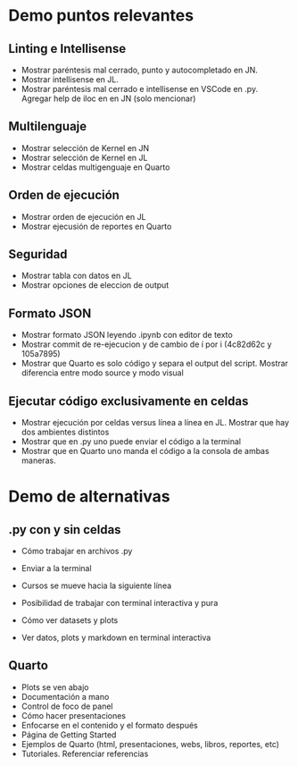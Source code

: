 # Demo puntos relevantes

## Linting e Intellisense

- Mostrar paréntesis mal cerrado, punto y autocompletado en JN.
- Mostrar intellisense en JL.
- Mostrar paréntesis mal cerrado e intellisense en VSCode en .py. Agregar help de iloc en  en JN (solo mencionar)

## Multilenguaje

- Mostrar selección de Kernel en JN
- Mostrar selección de Kernel en JL
- Mostrar celdas multigenguaje en Quarto

## Orden de ejecución

- Mostrar orden de ejecución en JL
- Mostrar ejecusión de reportes en Quarto

## Seguridad

- Mostrar tabla con datos en JL
- Mostrar opciones de eleccion de output

## Formato JSON

- Mostrar formato JSON leyendo .ipynb con editor de texto
- Mostrar commit de re-ejecucion y de cambio de í por i (4c82d62c y 105a7895)
- Mostrar que Quarto es solo código y separa el output del script. Mostrar diferencia entre modo source y modo visual

## Ejecutar código exclusivamente en celdas

- Mostrar ejecución por celdas versus línea a línea en JL. Mostrar que hay dos ambientes distintos
- Mostrar que en .py uno puede enviar el código a la terminal
- Mostrar que en Quarto uno manda el código a la consola de ambas maneras.

# Demo de alternativas

## .py con y sin celdas

- Cómo trabajar en archivos .py
- Enviar a la terminal
- Cursos se mueve hacia la siguiente línea
- Posibilidad de trabajar con terminal interactiva y pura

- Cómo ver datasets y plots
- Ver datos, plots y markdown en terminal interactiva

## Quarto

- Plots se ven abajo
- Documentación a mano
- Control de foco de panel
- Cómo hacer presentaciones
- Enfocarse en el contenido y el formato después
- Página de Getting Started
- Ejemplos de Quarto (html, presentaciones, webs, libros, reportes, etc)
- Tutoriales. Referenciar referencias
